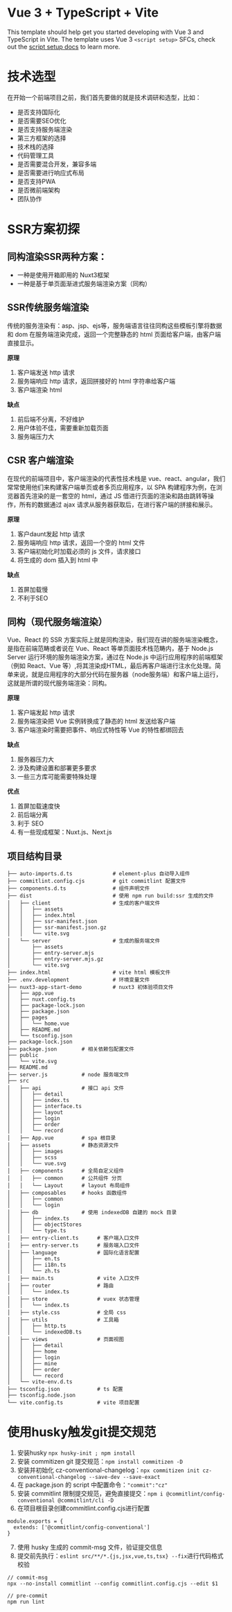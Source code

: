 # Vue 3 + TypeScript + Vite

This template should help get you started developing with Vue 3 and TypeScript in Vite. The template uses Vue 3 `<script setup>` SFCs, check out the [script setup docs](https://v3.vuejs.org/api/sfc-script-setup.html#sfc-script-setup) to learn more.

# 技术选型
在开始一个前端项目之前，我们首先要做的就是技术调研和选型，比如：
- 是否支持国际化
- 是否需要SEO优化
- 是否支持服务端渲染
- 第三方框架的选择
- 技术栈的选择
- 代码管理工具
- 是否需要混合开发，兼容多端
- 是否需要进行响应式布局
- 是否支持PWA
- 是否微前端架构
- 团队协作

# SSR方案初探
## 同构渲染SSR两种方案：
- 一种是使用开箱即用的 Nuxt3框架
- 一种是基于单页面渐进式服务端渲染方案（同构）

## SSR传统服务端渲染
传统的服务渲染有：asp、jsp、ejs等，服务端语言往往同构这些模板引擎将数据和 dom 在服务端渲染完成，返回一个完整静态的 html 页面给客户端，由客户端直接显示。

**原理**
1. 客户端发送 http 请求
2. 服务端响应 http 请求，返回拼接好的 html 字符串给客户端
3. 客户端渲染 html
   
**缺点** 

1. 前后端不分离，不好维护
2. 用户体验不佳，需要重新加载页面
3. 服务端压力大
   
## CSR 客户端渲染
在现代的前端项目中，客户端渲染的代表性技术栈是 vue、react、angular，我们常常使用他们来构建客户端单页或者多页应用程序，以 SPA 构建程序为例，在浏览器首先渲染的是一套空的 html，通过 JS 借进行页面的渲染和路由跳转等操作，所有的数据通过 ajax 请求从服务器获取后，在进行客户端的拼接和展示。 

**原理**
1. 客户daunt发起 http 请求
2. 服务端响应 http 请求，返回一个空的 html 文件
3. 客户端初始化时加载必须的 js 文件，请求接口
4. 将生成的 dom 插入到 html 中
   
**缺点** 

1. 首屏加载慢
2. 不利于SEO
## 同构（现代服务端渲染）
Vue、React 的 SSR 方案实际上就是同构渲染，我们现在讲的服务端渲染概念，是指在前端范畴或者说在 Vue、React 等单页面技术栈范畴内，基于 Node.js Server 运行环境的服务端渲染方案，通过在 Node.js 中运行应用程序的前端框架（例如 React、Vue 等）,将其渲染成HTML，最后再客户端进行注水化处理。简单来说，就是应用程序的大部分代码在服务器（node服务端）和客户端上运行，这就是所谓的现代服务端渲染：同构。

**原理**
1. 客户端发起 http 请求
2. 服务端渲染把 Vue 实例转换成了静态的 html 发送给客户端
3. 客户端渲染时需要把事件、响应式特性等 Vue 的特性都绑回去
   
**缺点** 
1. 服务器压力大
2. 涉及构建设置和部署更多要求
3. 一些三方库可能需要特殊处理
   
**优点**
1. 首屏加载速度快
2. 前后端分离
3. 利于 SEO
4. 有一些现成框架：Nuxt.js、Next.js

## 项目结构目录

```
├── auto-imports.d.ts             # element-plus 自动导入组件
├── commitlint.config.cjs         # git commitlint 配置文件
├── components.d.ts               # 组件声明文件
├── dist                          # 使用 npm run build:ssr 生成的文件
│   ├── client                    # 生成的客户端文件
│   │   ├── assets
│   │   ├── index.html
│   │   ├── ssr-manifest.json
│   │   ├── ssr-manifest.json.gz
│   │   └── vite.svg
│   └── server                    # 生成的服务端文件
│       ├── assets
│       ├── entry-server.mjs
│       ├── entry-server.mjs.gz
│       └── vite.svg
├── index.html                    # vite html 模板文件
├── .env.development              # 环境变量文件
├── nuxt3-app-start-demo          # nuxt3 初体验项目文件
│   ├── app.vue
│   ├── nuxt.config.ts
│   ├── package-lock.json
│   ├── package.json
│   ├── pages
│   │   └── home.vue
│   ├── README.md
│   └── tsconfig.json
├── package-lock.json
├── package.json        # 相关依赖包配置文件
├── public          
│   └── vite.svg
├── README.md
├── server.js           # node 服务端文件
├── src
│   ├── api             # 接口 api 文件
│   │   ├── detail
│   │   ├── index.ts
│   │   ├── interface.ts
│   │   ├── layout
│   │   ├── login
│   │   ├── order
│   │   └── record
│   ├── App.vue         # spa 根目录 
│   ├── assets          # 静态资源文件
│   │   ├── images
│   │   ├── scss
│   │   └── vue.svg
│   ├── components      # 全局自定义组件
│   │   ├── common      # 公共组件 分页
│   │   └── Layout      # layout 布局组件
│   ├── composables     # hooks 函数组件
│   │   ├── common
│   │   └── login
│   ├── db              # 使用 indexedDB 自建的 mock 目录
│   │   ├── index.ts
│   │   ├── objectStores
│   │   └── type.ts
│   ├── entry-client.ts      # 客户端入口文件
│   ├── entry-server.ts      # 服务端入口文件
│   ├── language             # 国际化语言配置
│   │   ├── en.ts
│   │   ├── i18n.ts
│   │   └── zh.ts
│   ├── main.ts              # vite 入口文件
│   ├── router               # 路由
│   │   └── index.ts
│   ├── store                # vuex 状态管理
│   │   └── index.ts
│   ├── style.css            # 全局 css
│   ├── utils                # 工具箱
│   │   ├── http.ts
│   │   └── indexedDB.ts
│   ├── views                # 页面视图
│   │   ├── detail
│   │   ├── home
│   │   ├── login
│   │   ├── mine
│   │   ├── order
│   │   └── record
│   └── vite-env.d.ts
├── tsconfig.json            # ts 配置
├── tsconfig.node.json
└── vite.config.ts           # vite 项目配置
```

# 使用husky触发git提交规范
1. 安装husky `npx husky-init ; npm install` 
2. 安装 commitizen git 提交规范：`npm install commitizen -D`
3. 安装并初始化 cz-conventional-changelog：`npx commitizen init cz-conventional-changelog --save-dev --save-exact`
4. 在 package.json 的 script 中配置命令：`"commit":"cz"`
5. 安装 commitlint 限制提交规范，避免直接提交：`npm i @commitlint/config-conventional @commitlint/cli -D`
6. 在项目根目录创建commitlint.config.cjs进行配置
```
module.exports = {
  extends: ['@commitlint/config-conventional']
}
```
7. 使用 husky 生成的 commit-msg 文件，验证提交信息
8. 提交前先执行：`eslint src/**/*.{js,jsx,vue,ts,tsx} --fix`进行代码格式校验
```
// commit-msg
npx --no-install commitlint --config commitlint.config.cjs --edit $1
```
```
// pre-commit
npm run lint
```
